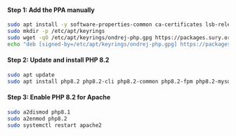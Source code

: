 #### Step 1: Add the PPA manually

```bash
sudo apt install -y software-properties-common ca-certificates lsb-release apt-transport-https
sudo mkdir -p /etc/apt/keyrings
sudo wget -qO /etc/apt/keyrings/ondrej-php.gpg https://packages.sury.org/php/apt.gpg
echo "deb [signed-by=/etc/apt/keyrings/ondrej-php.gpg] https://packages.sury.org/php $(lsb_release -sc) main" | sudo tee /etc/apt/sources.list.d/php.list
```

#### Step 2: Update and install PHP 8.2

```bash
sudo apt update
sudo apt install php8.2 php8.2-cli php8.2-common php8.2-fpm php8.2-mysql php8.2-xml php8.2-curl php8.2-zip php8.2-mbstring php8.2-gd
```

#### Step 3: Enable PHP 8.2 for Apache

```bash
sudo a2dismod php8.1
sudo a2enmod php8.2
sudo systemctl restart apache2
```

